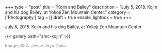 +++
type = "post"
title = "Kojin and Bailey"
description = "July 5, 2018. Kojin and his dog Bailey, at Yokoji Zen Mountain Center."
category = ['Photography']
tag = []
draft = true
enable_lightbox = true
+++

July 5, 2018. Kojin and his dog Bailey, at Yokoji Zen Mountain Center.

{{< gallery path="zmc-kojin" >}}

<span style="color: gray">Images &copy; A. Jesse Jiryu Davis</span>

